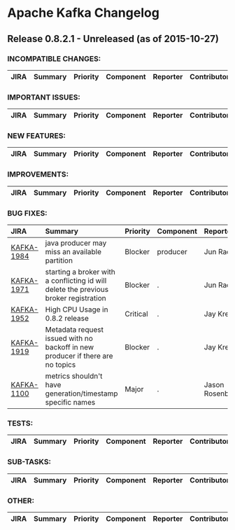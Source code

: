 
<!---
# Licensed to the Apache Software Foundation (ASF) under one
# or more contributor license agreements.  See the NOTICE file
# distributed with this work for additional information
# regarding copyright ownership.  The ASF licenses this file
# to you under the Apache License, Version 2.0 (the
# "License"); you may not use this file except in compliance
# with the License.  You may obtain a copy of the License at
#
#     http://www.apache.org/licenses/LICENSE-2.0
#
# Unless required by applicable law or agreed to in writing, software
# distributed under the License is distributed on an "AS IS" BASIS,
# WITHOUT WARRANTIES OR CONDITIONS OF ANY KIND, either express or implied.
# See the License for the specific language governing permissions and
# limitations under the License.
-->
# Apache Kafka Changelog

## Release 0.8.2.1 - Unreleased (as of 2015-10-27)

### INCOMPATIBLE CHANGES:

| JIRA | Summary | Priority | Component | Reporter | Contributor |
|:---- |:---- | :--- |:---- |:---- |:---- |


### IMPORTANT ISSUES:

| JIRA | Summary | Priority | Component | Reporter | Contributor |
|:---- |:---- | :--- |:---- |:---- |:---- |


### NEW FEATURES:

| JIRA | Summary | Priority | Component | Reporter | Contributor |
|:---- |:---- | :--- |:---- |:---- |:---- |


### IMPROVEMENTS:

| JIRA | Summary | Priority | Component | Reporter | Contributor |
|:---- |:---- | :--- |:---- |:---- |:---- |


### BUG FIXES:

| JIRA | Summary | Priority | Component | Reporter | Contributor |
|:---- |:---- | :--- |:---- |:---- |:---- |
| [KAFKA-1984](https://issues.apache.org/jira/browse/KAFKA-1984) | java producer may miss an available partition |  Blocker | producer | Jun Rao | Jun Rao |
| [KAFKA-1971](https://issues.apache.org/jira/browse/KAFKA-1971) | starting a broker with a conflicting id will delete the previous broker registration |  Blocker | . | Jun Rao | Jun Rao |
| [KAFKA-1952](https://issues.apache.org/jira/browse/KAFKA-1952) | High CPU Usage in 0.8.2 release |  Critical | . | Jay Kreps | Jun Rao |
| [KAFKA-1919](https://issues.apache.org/jira/browse/KAFKA-1919) | Metadata request issued with no backoff in new producer if there are no topics |  Blocker | . | Jay Kreps | Jay Kreps |
| [KAFKA-1100](https://issues.apache.org/jira/browse/KAFKA-1100) | metrics shouldn't have generation/timestamp specific names |  Major | . | Jason Rosenberg |  |


### TESTS:

| JIRA | Summary | Priority | Component | Reporter | Contributor |
|:---- |:---- | :--- |:---- |:---- |:---- |


### SUB-TASKS:

| JIRA | Summary | Priority | Component | Reporter | Contributor |
|:---- |:---- | :--- |:---- |:---- |:---- |


### OTHER:

| JIRA | Summary | Priority | Component | Reporter | Contributor |
|:---- |:---- | :--- |:---- |:---- |:---- |


